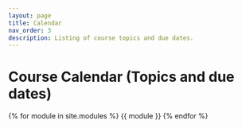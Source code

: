 ```yaml
---
layout: page
title: Calendar
nav_order: 3
description: Listing of course topics and due dates.
---
```


# Course Calendar (Topics and due dates)


<!--[Jump to the current week]({{ site.url }}{{ site.baseurl }}/calendar#week-1){: .btn .btn-blue }-->
{% for module in site.modules %}
{{ module }}
{% endfor %}
